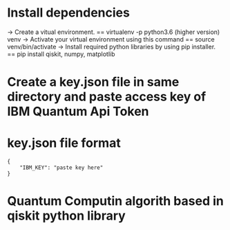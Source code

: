 # Install dependencies

-> Create a vitual environment.
== virtualenv -p python3.6 (higher version) venv
-> Activate your virtual environment using this command
== source venv/bin/activate
-> Install required python libraries by using pip installer.
== pip install qiskit, numpy, matplotlib

# Create a key.json file in same directory and paste access key of IBM Quantum Api Token

# key.json file format
```
{
    "IBM_KEY": "paste key here"
}
```

# Quantum Computin algorith based in qiskit python library

